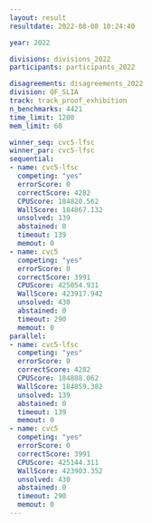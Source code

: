 ```yaml
---
layout: result
resultdate: 2022-08-08 10:24:40

year: 2022

divisions: divisions_2022
participants: participants_2022

disagreements: disagreements_2022
division: QF_SLIA
track: track_proof_exhibition
n_benchmarks: 4421
time_limit: 1200
mem_limit: 60

winner_seq: cvc5-lfsc
winner_par: cvc5-lfsc
sequential:
- name: cvc5-lfsc
  competing: "yes"
  errorScore: 0
  correctScore: 4282
  CPUScore: 184820.562
  WallScore: 184867.132
  unsolved: 139
  abstained: 0
  timeout: 139
  memout: 0
- name: cvc5
  competing: "yes"
  errorScore: 0
  correctScore: 3991
  CPUScore: 425054.931
  WallScore: 423917.942
  unsolved: 430
  abstained: 0
  timeout: 290
  memout: 0
parallel:
- name: cvc5-lfsc
  competing: "yes"
  errorScore: 0
  correctScore: 4282
  CPUScore: 184888.062
  WallScore: 184859.382
  unsolved: 139
  abstained: 0
  timeout: 139
  memout: 0
- name: cvc5
  competing: "yes"
  errorScore: 0
  correctScore: 3991
  CPUScore: 425144.311
  WallScore: 423903.352
  unsolved: 430
  abstained: 0
  timeout: 290
  memout: 0
---
```

